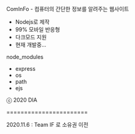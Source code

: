 ComInFo - 컴퓨터의 간단한 정보를 알려주는 웹사이트

 - Nodejs로 제작
 - 99% 모바일 반응형
 - 다크모드 지원
 - 현재 개발중...


 node_modules
  - express
  - os
  - path
  - ejs

ⓒ 2020 DIA


=======================

2020.11.6 : Team IF 로 소유권 이전 
